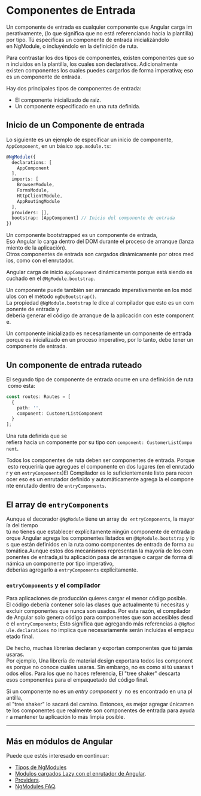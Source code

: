 # Componentes de Entrada

Un componente de entrada es cualquier componente que Angular carga imperativamente, (lo que significa que no está referenciando hacia la plantilla) por tipo.
Tú especificas un componente de entrada inicializándolo en NgModule, o incluyéndolo en la definición de ruta.

<div class="alert is-helpful">

Para contrastar los dos tipos de componentes, existen componentes que son incluidos en la plantilla, los cuales son declarativos.
Adicionalmente existen componentes los cuales puedes cargarlos de forma imperativa; eso es un componente de entrada.

</div>


Hay dos principales tipos de componentes de entrada:

* El componente inicializado de raíz.
* Un componente especificado en una ruta definida.


## Inicio de un Componente de entrada


Lo siguiente es un ejemplo de especificar un inicio de componente,
`AppComponent`, en un básico `app.module.ts`:

```typescript
@NgModule({
  declarations: [
    AppComponent
  ],
  imports: [
    BrowserModule,
    FormsModule,
    HttpClientModule,
    AppRoutingModule
  ],
  providers: [],
  bootstrap: [AppComponent] // Inicio del componente de entrada
})
```

Un componente bootstrapped es un componente de entrada,
Eso Angular lo carga dentro del DOM durante el proceso de arranque (lanzamiento de la aplicación).
Otros componentes de entrada son cargados dinámicamente por otros medios, como con el enrutador.

Angular carga de inicio `AppComponent` dinámicamente porque está siendo escuchado en el `@NgModule.bootstrap`.

<div class="alert is-helpful">

Un componente puede también ser arrancado imperativamente en los módulos con el método `ngDoBootstrap()`.
La propiedad `@NgModule.bootstrap` le dice al compilador que esto es un componente de entrada y
debería generar el código de arranque de la aplicación con este componente.

</div>


Un componente inicializado es necesariamente un componente de entrada porque es inicializado en un proceso imperativo, por lo tanto, debe tener un componente de entrada.
## Un componente de entrada ruteado

El segundo tipo de componente de entrada ocurre en una definición de ruta como esta:

```typescript
const routes: Routes = [
  {
    path: '',
    component: CustomerListComponent
  }
];
```

Una ruta definida que se refiera hacia un componente por su tipo con `component: CustomerListComponent`.

Todos los componentes de ruta deben ser componentes de entrada. Porque esto requeriría que agregues el componente en dos lugares (en el enrutador y en `entryComponents`)El Compilador es lo suficientemente listo para reconocer eso es un enrutador definido y automáticamente agrega la el componente enrutado dentro de `entryComponents`.


## El array de `entryComponents`

Aunque el decorador `@NgModule` tiene un array de  `entryComponents`, la mayoría del tiempo
tú no tienes que establecer explícitamente ningún componente de entrada porque Angular agrega los componentes listados en `@NgModule.bootstrap` y los que están definidos en la ruta como componentes de entrada de forma automática.Aunque estos dos mecanismos representan la mayoría de los componentes de entrada,si tu aplicación pasa de arranque o cargar de forma dinámica un componente por tipo imperativo,
deberías agregarlo a `entryComponents` explícitamente.

### `entryComponents` y el compilador

Para aplicaciones de producción quieres cargar el menor código posible.
El código debería contener solo las clases que actualmente tú necesitas y
excluir componentes que nunca son usados. Por esta razón, el compilador de Angular solo genera código para componentes que son accesibles desde el `entryComponents`; Esto significa que agregando más referencias a `@NgModule.declarations` no implica que necesariamente serán incluidas el empaquetado final.

De hecho, muchas librerías declaran y exportan componentes que tú jamás usaras.
Por ejemplo, Una librería de material design exportara todos los componentes porque no conoce cuáles usaras. Sin embargo, no es como si tú usaras todos ellos.
Para los que no haces referencia, El "tree shaker" descarta esos componentes para el empaquetado del código final.

Si un componente no es un _entry component_ y  no es encontrado en una plantilla,
el "tree shaker" lo sacará del camino. Entonces, es mejor agregar únicamente los componentes que realmente son componentes de entrada para ayudar a mantener tu aplicación lo más limpia posible.


<hr />

## Más en módulos de Angular

Puede que estés interesado en continuar:
* [Tipos de NgModules](guide/module-types)
* [Modulos cargados Lazy con el enrutador de Angular](guide/lazy-loading-ngmodules).
* [Providers](guide/providers).
* [NgModules FAQ](guide/ngmodule-faq).
